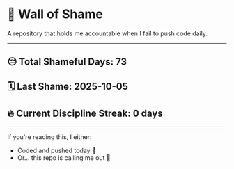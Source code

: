# 🧱 Wall of Shame

A repository that holds me accountable when I fail to push code daily.

---

## 😔 Total Shameful Days: **73**
## 🗓️ Last Shame: **2025-10-05**
## 🔥 Current Discipline Streak: **0 days**

---

If you're reading this, I either:
- Coded and pushed today 💪
- Or... this repo is calling me out 😤
